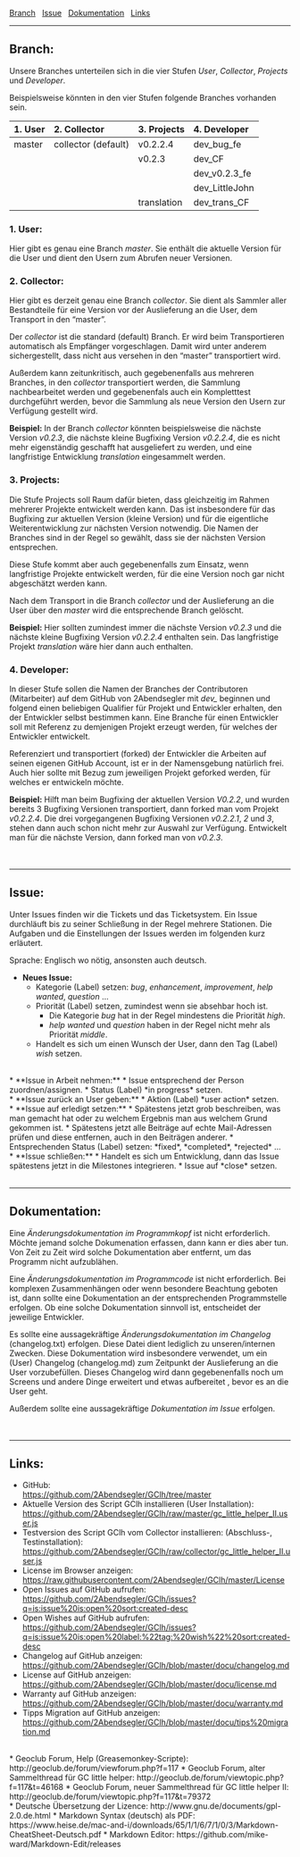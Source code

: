 <a href="#user-content-branch" title="Branch">Branch</a> &nbsp; 
<a href="#user-content-issue" title="Issue">Issue</a> &nbsp; 
<a href="#user-content-dokumentation" title="Dokumentation Programmänderungen">Dokumentation</a> &nbsp; 
<a href="#user-content-links" title="Links">Links</a> &nbsp; 

---
## Branch:  

Unsere Branches unterteilen sich in die vier Stufen *User*, *Collector*, *Projects* und *Developer*.

Beispielsweise könnten in den vier Stufen folgende Branches vorhanden sein.  

| 1. User | 2. Collector        | 3. Projects | 4. Developer   |
| :------ | :------------------ | :---------- | :------------- |
| master  | collector (default) | v0.2.2.4    | dev_bug_fe     |
|         |                     | v0.2.3      | dev_CF         |
|         |                     |             | dev_v0.2.3_fe  |
|         |                     |             | dev_LittleJohn |
|         |                     | translation | dev_trans_CF   |

### 1. User:  
Hier gibt es genau eine Branch *master*. Sie enthält die aktuelle Version für die User und dient den Usern zum Abrufen neuer Versionen.

### 2. Collector:  
Hier gibt es derzeit genau eine Branch *collector*. Sie dient als Sammler aller Bestandteile für eine Version vor der Auslieferung an die User, dem Transport in den “master”.  

Der *collector* ist die standard (default) Branch. Er wird beim Transportieren automatisch als Empfänger vorgeschlagen. Damit wird unter anderem sichergestellt, dass nicht aus versehen in den “master” transportiert wird.  

Außerdem kann zeitunkritisch, auch gegebenenfalls aus mehreren Branches, in den *collector* transportiert werden, die Sammlung nachbearbeitet werden und gegebenenfals auch ein Kompletttest durchgeführt werden, bevor die Sammlung als neue Version den Usern zur Verfügung gestellt wird.  

**Beispiel:** In der Branch *collector* könnten beispielsweise die nächste Version *v0.2.3*, die nächste kleine Bugfixing Version *v0.2.2.4*, die es nicht mehr eigenständig geschafft hat ausgeliefert zu werden, und eine langfristige Entwicklung *translation* eingesammelt werden.  

### 3. Projects:  
Die Stufe Projects soll Raum dafür bieten, dass gleichzeitig im Rahmen mehrerer Projekte entwickelt werden kann. Das ist insbesondere für das Bugfixing zur aktuellen Version (kleine Version) und für die eigentliche Weiterentwicklung zur nächsten Version notwendig. Die Namen der Branches sind in der Regel so gewählt, dass sie der nächsten Version entsprechen.

Diese Stufe kommt aber auch gegebenenfalls zum Einsatz, wenn langfristige Projekte entwickelt werden, für die eine Version noch gar nicht abgeschätzt werden kann.

Nach dem Transport in die Branch *collector* und der Auslieferung an die User über den *master* wird die entsprechende Branch gelöscht.

**Beispiel:** Hier sollten zumindest immer die nächste Version *v0.2.3* und die nächste kleine Bugfixing Version *v0.2.2.4* enthalten sein. Das langfristige Projekt *translation* wäre hier dann auch enthalten.  

### 4. Developer:  
In dieser Stufe sollen die Namen der Branches der Contributoren (Mitarbeiter) auf dem GitHub von 2Abendsegler mit *dev_* beginnen und folgend einen beliebigen Qualifier für Projekt und Entwickler erhalten, den der Entwickler selbst bestimmen kann. Eine Branche für einen Entwickler soll mit Referenz zu demjenigen Projekt erzeugt werden, für welches der Entwickler entwickelt.

Referenziert und transportiert (forked) der Entwickler die Arbeiten auf seinen eigenen GitHub Account, ist er in der Namensgebung natürlich frei. Auch hier sollte mit Bezug zum jeweiligen Projekt geforked werden, für welches er entwickeln möchte. 

**Beispiel:** Hilft man beim Bugfixing der aktuellen Version *V0.2.2*, und wurden bereits 3 Bugfixing Versionen transportiert, dann forked man vom Projekt *v0.2.2.4*. Die drei vorgegangenen Bugfixing Versionen *v0.2.2.1*, *2* und *3*, stehen dann auch schon nicht mehr zur Auswahl zur Verfügung. Entwickelt man für die nächste Version, dann forked man von *v0.2.3*.  
<br>
<br>

---
## Issue:  

Unter Issues finden wir die Tickets und das Ticketsystem. Ein Issue durchläuft bis zu seiner Schließung in der Regel mehrere Stationen. Die Aufgaben und die Einstellungen der Issues werden im folgenden kurz erläutert.  

Sprache: Englisch wo nötig, ansonsten auch deutsch.  

* **Neues Issue:**
  * Kategorie (Label) setzen: *bug*, *enhancement*, *improvement*, *help wanted*, *question* ... 
  * Priorität (Label) setzen, zumindest wenn sie absehbar hoch ist. 
    * Die Kategorie *bug* hat in der Regel mindestens die Priorität *high*.
    * *help wanted* und *question* haben in der Regel nicht mehr als Priorität *middle*.
  * Handelt es sich um einen Wunsch der User, dann den Tag (Label) *wish* setzen.  
<br>
* **Issue in Arbeit nehmen:**
  * Issue entsprechend der Person zuordnen/assignen.
  * Status (Label) *in progress* setzen.  
<br>
* **Issue zurück an User geben:**
  * Aktion (Label) *user action* setzen.  
<br>
* **Issue auf erledigt setzen:**
  * Spätestens jetzt grob beschreiben, was man gemacht hat oder zu welchem Ergebnis man aus welchem Grund gekommen ist.
  * Spätestens jetzt alle Beiträge auf echte Mail-Adressen prüfen und diese entfernen, auch in den Beiträgen anderer. 
  * Entsprechenden Status (Label) setzen: *fixed*, *completed*, *rejected* ...  
<br>
* **Issue schließen:**
  * Handelt es sich um Entwicklung, dann das Issue spätestens jetzt in die Milestones integrieren.
  * Issue auf *close* setzen.  
<br>
<br>

---
## Dokumentation:  

Eine *Änderungsdokumentation im Programmkopf* ist nicht erforderlich. Möchte jemand solche Dokumenation erfassen, dann kann er dies aber tun. Von Zeit zu Zeit wird solche Dokumentation aber entfernt, um das Programm nicht aufzublähen.  

Eine *Änderungsdokumentation im Programmcode* ist nicht erforderlich. Bei komplexen Zusammenhängen oder wenn besondere Beachtung geboten ist, dann sollte eine Dokumentation an der entsprechenden Programmstelle erfolgen. Ob eine solche Dokumentation sinnvoll ist, entscheidet der jeweilige Entwickler.  

Es sollte eine aussagekräftige *Änderungsdokumentation im Changelog* (changelog.txt) erfolgen. Diese Datei dient lediglich zu unseren/internen Zwecken. Diese Dokumentation wird insbesondere verwendet, um ein (User) Changelog (changelog.md) zum Zeitpunkt der Auslieferung an die User vorzubefüllen. Dieses Changelog wird dann gegebenenfalls noch um Screens und andere Dinge erweitert und etwas aufbereitet , bevor es an die User geht.  

Außerdem sollte eine aussagekräftige *Dokumentation im Issue* erfolgen.  
<br>
<br>

---
## Links:  

* GitHub:  
https://github.com/2Abendsegler/GClh/tree/master
* Aktuelle Version des Script GClh installieren (User Installation):  
https://github.com/2Abendsegler/GClh/raw/master/gc_little_helper_II.user.js
* Testversion des Script GClh vom Collector installieren: (Abschluss-, Testinstallation):  
https://github.com/2Abendsegler/GClh/raw/collector/gc_little_helper_II.user.js
* License im Browser anzeigen:  
https://raw.githubusercontent.com/2Abendsegler/GClh/master/License
* Open Issues auf GitHub aufrufen:  
https://github.com/2Abendsegler/GClh/issues?q=is:issue%20is:open%20sort:created-desc
* Open Wishes auf GitHub aufrufen:  
https://github.com/2Abendsegler/GClh/issues?q=is:issue%20is:open%20label:%22tag:%20wish%22%20sort:created-desc
* Changelog auf GitHub anzeigen:  
https://github.com/2Abendsegler/GClh/blob/master/docu/changelog.md
* License auf GitHub anzeigen:  
https://github.com/2Abendsegler/GClh/blob/master/docu/license.md
* Warranty auf GitHub anzeigen:  
https://github.com/2Abendsegler/GClh/blob/master/docu/warranty.md
* Tipps Migration auf GitHub anzeigen:  
https://github.com/2Abendsegler/GClh/blob/master/docu/tips%20migration.md  
<br>
* Geoclub Forum, Help (Greasemonkey-Scripte):  
http://geoclub.de/forum/viewforum.php?f=117  
* Geoclub Forum, alter Sammelthread für GC little helper:  
http://geoclub.de/forum/viewtopic.php?f=117&t=46168  
* Geoclub Forum, neuer Sammelthread für GC little helper II:  
http://geoclub.de/forum/viewtopic.php?f=117&t=79372  
<br>
* Deutsche Übersetzung der Lizence:  
http://www.gnu.de/documents/gpl-2.0.de.html
* Markdown Syntax (deutsch) als PDF:  
https://www.heise.de/mac-and-i/downloads/65/1/1/6/7/1/0/3/Markdown-CheatSheet-Deutsch.pdf
* Markdown Editor:  
https://github.com/mike-ward/Markdown-Edit/releases  
<br>
<br>
